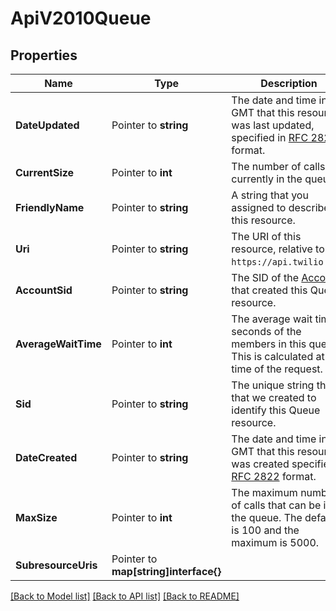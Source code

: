 # ApiV2010Queue

## Properties

Name | Type | Description | Notes
------------ | ------------- | ------------- | -------------
**DateUpdated** | Pointer to **string** | The date and time in GMT that this resource was last updated, specified in [RFC 2822](https://www.ietf.org/rfc/rfc2822.txt) format. |
**CurrentSize** | Pointer to **int** | The number of calls currently in the queue. |
**FriendlyName** | Pointer to **string** | A string that you assigned to describe this resource. |
**Uri** | Pointer to **string** | The URI of this resource, relative to `https://api.twilio.com`. |
**AccountSid** | Pointer to **string** | The SID of the [Account](https://www.twilio.com/docs/iam/api/account) that created this Queue resource. |
**AverageWaitTime** | Pointer to **int** |  The average wait time in seconds of the members in this queue. This is calculated at the time of the request. |
**Sid** | Pointer to **string** | The unique string that that we created to identify this Queue resource. |
**DateCreated** | Pointer to **string** | The date and time in GMT that this resource was created specified in [RFC 2822](https://www.ietf.org/rfc/rfc2822.txt) format. |
**MaxSize** | Pointer to **int** |  The maximum number of calls that can be in the queue. The default is 100 and the maximum is 5000. |
**SubresourceUris** | Pointer to **map[string]interface{}** |  |

[[Back to Model list]](../README.md#documentation-for-models) [[Back to API list]](../README.md#documentation-for-api-endpoints) [[Back to README]](../README.md)


